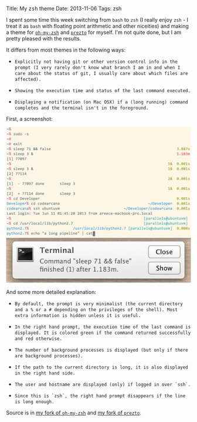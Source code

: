 Title: My <tt>zsh</tt> theme
Date: 2013-11-06
Tags: zsh

I spent some time this week switching from `bash` to `zsh` (I really enjoy
`zsh` - I treat it as `bash` with floating point arithmetic and other
niceities)
and making a theme for
[`oh-my-zsh`](https://github.com/robbyrussell/oh-my-zsh) and [`prezto`](https://github.com/sorin-ionescu/prezto)
for myself. I'm not quite done, but I am pretty pleased with
the results. 

It differs from most themes in the following ways:

-     Explicitly not having git or other version control info in the prompt (I very rarely don't know what branch I am in and when I care about the status of git, I usually care about which files are affected).
-     Showing the execution time and status of the last command executed.
-     Displaying a notification (on Mac OSX) if a (long running) command completes and the terminal isn't in the foreground.

First, a screenshot:


![`zsh` theme](|filename|/../images/zsh_theme.png "My `zsh` theme")
![`zsh` theme popup](|filename|/../images/zsh_theme_popup.png "A sample notification - click to focus on the terminal window.")

And some more detailed explanation:

-     By default, the prompt is very minimalist (the current directory and a % or a # depending on the privileges of the shell). Most extra information is hidden unless it is useful.
-     In the right hand prompt, the execution time of the last command is displayed. It is colored green if the command returned successfully and red otherwise.
-     The number of background processes is displayed (but only if there are background processes).
-     If the path to the current directory is long, it is also displayed in the right hand side.
-     The user and hostname are displayed (only) if logged in over `ssh`.
-     Since this is `zsh`, the right hand prompt disappears if the line is long enough.

Source is in [my fork of `oh-my-zsh`](https://github.com/awreece/oh-my-zsh/blob/master/themes/awreece.zsh-theme) and [my fork of `prezto`](https://github.com/awreece/prezto/blob/theme/modules/prompt/functions/prompt_awreece_setup).
